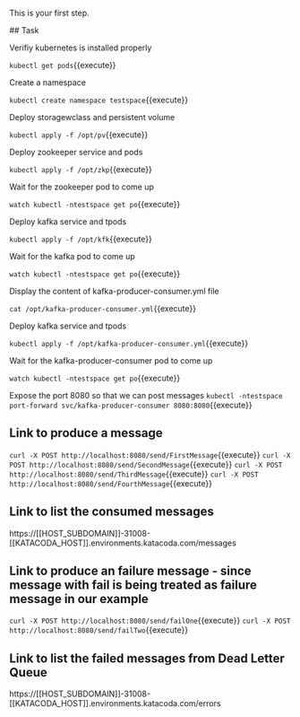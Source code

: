 This is your first step.

## Task

Verifiy kubernetes is installed properly

`kubectl get pods`{{execute}}

Create a namespace

`kubectl create namespace testspace`{{execute}}

Deploy storagewclass and persistent volume

`kubectl apply -f /opt/pv`{{execute}}
 
Deploy zookeeper service and pods

`kubectl apply -f /opt/zkp`{{execute}}

Wait for the zookeeper pod to come up

`watch kubectl -ntestspace get po`{{execute}}

Deploy kafka service and tpods

`kubectl apply -f /opt/kfk`{{execute}}

Wait for  the kafka pod to come up

`watch kubectl -ntestspace get po`{{execute}}

Display the content of  kafka-producer-consumer.yml file

`cat /opt/kafka-producer-consumer.yml`{{execute}}

Deploy kafka service and tpods

`kubectl apply -f /opt/kafka-producer-consumer.yml`{{execute}}

Wait for the kafka-producer-consumer pod to come up

`watch kubectl -ntestspace get po`{{execute}}

Expose the port 8080 so that we can post messages
`kubectl -ntestspace port-forward svc/kafka-producer-consumer 8080:8080`{{execute}}

## Link to produce a message
`curl -X POST http://localhost:8080/send/FirstMessage`{{execute}}
`curl -X POST http://localhost:8080/send/SecondMessage`{{execute}}
`curl -X POST http://localhost:8080/send/ThirdMessage`{{execute}}
`curl -X POST http://localhost:8080/send/FourthMessage`{{execute}}

## Link to list the consumed messages
https://[[HOST_SUBDOMAIN]]-31008-[[KATACODA_HOST]].environments.katacoda.com/messages

## Link to produce an failure message - since message with fail is being treated as failure message in our example
`curl -X POST http://localhost:8080/send/failOne`{{execute}}
`curl -X POST http://localhost:8080/send/failTwo`{{execute}}

## Link to list the failed messages from Dead Letter Queue
https://[[HOST_SUBDOMAIN]]-31008-[[KATACODA_HOST]].environments.katacoda.com/errors






